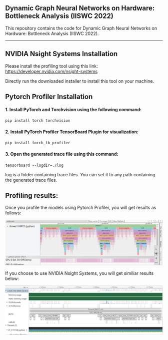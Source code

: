 ## Dynamic Graph Neural Networks on Hardware: Bottleneck Analysis (IISWC 2022)
This repository contains the code for Dynamic Graph Neural Networks on Hardware: Bottleneck Analysis (IISWC 2022).

---

## NVIDIA Nsight Systems Installation

Please install the profiling tool using this link: https://developer.nvidia.com/nsight-systems

Directly run the downloaded installer to install this tool on your machine.

## Pytorch Profiler Installation

#### 1. Install PyTorch and Torchvision using the following command:

```{bash}
pip install torch torchvision
```
#### 2. Install PyTorch Profiler TensorBoard Plugin for visualization:

```{bash}
pip install torch_tb_profiler
```

#### 3. Open the generated trace file using this command:

```{bash}
tensorboard --logdir=./log
```
log is a folder containing trace files. You can set it to any path containing the generated trace files.

## Profiling results:

Once you profile the models using Pytorch Profiler, you will get results as follows:

![image](https://github.com/eun4231/DGNN_analysis/blob/main/Pytorch_profiler.png)

If you choose to use NVIDIA Nsight Systems, you will get similiar results below:

![image](https://github.com/eun4231/DGNN_analysis/blob/main/NS.png)
